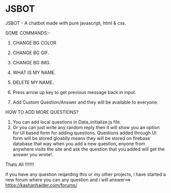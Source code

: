 # JSBOT
JSBOT - A chatbot made with pure javascript, html &amp; css.

SOME COMMANDS:- 

1. CHANGE BG COLOR

2. CHANGE BG GIF.

3. CHANGE BG IMG.

4. WHAT IS MY NAME.

5. DELETE MY NAME.

6. Press arrow up key to get previous message back in input.

7. Add Custom Question/Answer and they will be available to everyone.


HOW TO ADD MORE QUESTIONS?
1. You can add local questions in Data_initialize.js file.
2. Or you can just write any random reply then it will show you an option for UI based form for adding questions.
Questions added through UI form will be stored gloablly means they will be stored on firebase database that way when you add a new question, 
enyone from anywhere visits the site and ask the question that you added will get the answer you wrote!. 

Thats All !!!!!!!

if you have any question reqarding this or my other projects, i have started a new forum where you can any question and i will answer==> https://kashanhaider.com/forums/
